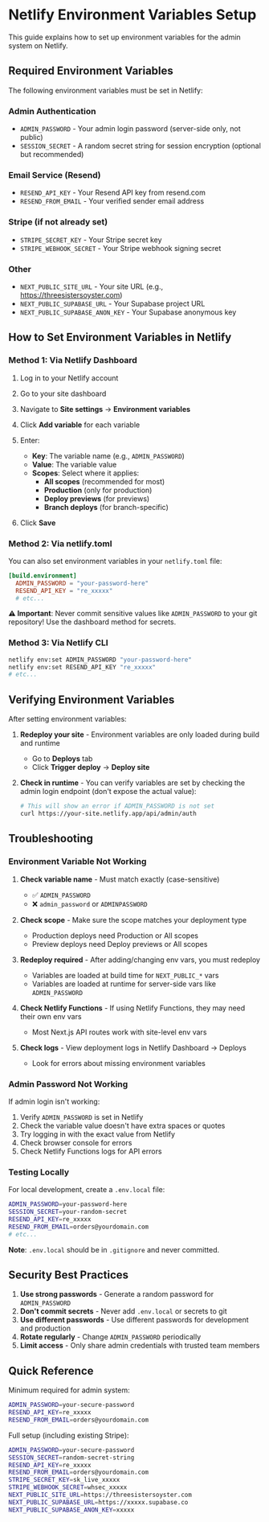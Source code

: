 # Netlify Environment Variables Setup

This guide explains how to set up environment variables for the admin system on Netlify.

## Required Environment Variables

The following environment variables must be set in Netlify:

### Admin Authentication
- `ADMIN_PASSWORD` - Your admin login password (server-side only, not public)
- `SESSION_SECRET` - A random secret string for session encryption (optional but recommended)

### Email Service (Resend)
- `RESEND_API_KEY` - Your Resend API key from resend.com
- `RESEND_FROM_EMAIL` - Your verified sender email address

### Stripe (if not already set)
- `STRIPE_SECRET_KEY` - Your Stripe secret key
- `STRIPE_WEBHOOK_SECRET` - Your Stripe webhook signing secret

### Other
- `NEXT_PUBLIC_SITE_URL` - Your site URL (e.g., https://threesistersoyster.com)
- `NEXT_PUBLIC_SUPABASE_URL` - Your Supabase project URL
- `NEXT_PUBLIC_SUPABASE_ANON_KEY` - Your Supabase anonymous key

## How to Set Environment Variables in Netlify

### Method 1: Via Netlify Dashboard

1. Log in to your Netlify account
2. Go to your site dashboard
3. Navigate to **Site settings** → **Environment variables**
4. Click **Add variable** for each variable
5. Enter:
   - **Key**: The variable name (e.g., `ADMIN_PASSWORD`)
   - **Value**: The variable value
   - **Scopes**: Select where it applies:
     - **All scopes** (recommended for most)
     - **Production** (only for production)
     - **Deploy previews** (for previews)
     - **Branch deploys** (for branch-specific)

6. Click **Save**

### Method 2: Via netlify.toml

You can also set environment variables in your `netlify.toml` file:

```toml
[build.environment]
  ADMIN_PASSWORD = "your-password-here"
  RESEND_API_KEY = "re_xxxxx"
  # etc...
```

**⚠️ Important**: Never commit sensitive values like `ADMIN_PASSWORD` to your git repository! Use the dashboard method for secrets.

### Method 3: Via Netlify CLI

```bash
netlify env:set ADMIN_PASSWORD "your-password-here"
netlify env:set RESEND_API_KEY "re_xxxxx"
# etc...
```

## Verifying Environment Variables

After setting environment variables:

1. **Redeploy your site** - Environment variables are only loaded during build and runtime
   - Go to **Deploys** tab
   - Click **Trigger deploy** → **Deploy site**

2. **Check in runtime** - You can verify variables are set by checking the admin login endpoint (don't expose the actual value):
   ```bash
   # This will show an error if ADMIN_PASSWORD is not set
   curl https://your-site.netlify.app/api/admin/auth
   ```

## Troubleshooting

### Environment Variable Not Working

1. **Check variable name** - Must match exactly (case-sensitive)
   - ✅ `ADMIN_PASSWORD`
   - ❌ `admin_password` or `ADMINPASSWORD`

2. **Check scope** - Make sure the scope matches your deployment type
   - Production deploys need Production or All scopes
   - Preview deploys need Deploy previews or All scopes

3. **Redeploy required** - After adding/changing env vars, you must redeploy
   - Variables are loaded at build time for `NEXT_PUBLIC_*` vars
   - Variables are loaded at runtime for server-side vars like `ADMIN_PASSWORD`

4. **Check Netlify Functions** - If using Netlify Functions, they may need their own env vars
   - Most Next.js API routes work with site-level env vars

5. **Check logs** - View deployment logs in Netlify Dashboard → Deploys
   - Look for errors about missing environment variables

### Admin Password Not Working

If admin login isn't working:

1. Verify `ADMIN_PASSWORD` is set in Netlify
2. Check the variable value doesn't have extra spaces or quotes
3. Try logging in with the exact value from Netlify
4. Check browser console for errors
5. Check Netlify Functions logs for API errors

### Testing Locally

For local development, create a `.env.local` file:

```bash
ADMIN_PASSWORD=your-password-here
SESSION_SECRET=your-random-secret
RESEND_API_KEY=re_xxxxx
RESEND_FROM_EMAIL=orders@yourdomain.com
# etc...
```

**Note**: `.env.local` should be in `.gitignore` and never committed.

## Security Best Practices

1. **Use strong passwords** - Generate a random password for `ADMIN_PASSWORD`
2. **Don't commit secrets** - Never add `.env.local` or secrets to git
3. **Use different passwords** - Use different passwords for development and production
4. **Rotate regularly** - Change `ADMIN_PASSWORD` periodically
5. **Limit access** - Only share admin credentials with trusted team members

## Quick Reference

Minimum required for admin system:
```bash
ADMIN_PASSWORD=your-secure-password
RESEND_API_KEY=re_xxxxx
RESEND_FROM_EMAIL=orders@yourdomain.com
```

Full setup (including existing Stripe):
```bash
ADMIN_PASSWORD=your-secure-password
SESSION_SECRET=random-secret-string
RESEND_API_KEY=re_xxxxx
RESEND_FROM_EMAIL=orders@yourdomain.com
STRIPE_SECRET_KEY=sk_live_xxxxx
STRIPE_WEBHOOK_SECRET=whsec_xxxxx
NEXT_PUBLIC_SITE_URL=https://threesistersoyster.com
NEXT_PUBLIC_SUPABASE_URL=https://xxxxx.supabase.co
NEXT_PUBLIC_SUPABASE_ANON_KEY=xxxxx
```

